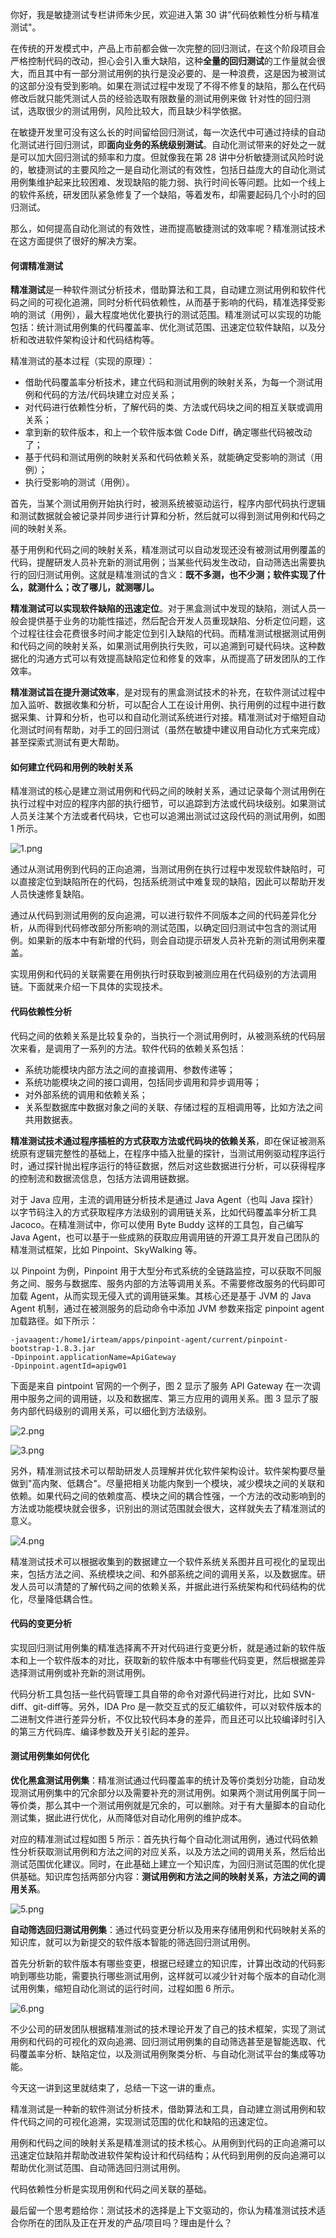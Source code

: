 你好，我是敏捷测试专栏讲师朱少民，欢迎进入第 30 讲"代码依赖性分析与精准测试"。

在传统的开发模式中，产品上市前都会做一次完整的回归测试，在这个阶段项目会严格控制代码的改动，担心会引入重大缺陷，这种**全量的回归测试**的工作量就会很大，而且其中有一部分测试用例的执行是没必要的、是一种浪费，这是因为被测试的这部分没有受到影响。如果在测试过程中发现了不得不修复的缺陷，那么在代码修改后就只能凭测试人员的经验选取有限数量的测试用例来做 针对性的回归测试，选取很少的测试用例，风险比较大，而且缺少科学依据。

在敏捷开发里可没有这么长的时间留给回归测试，每一次迭代中可通过持续的自动化测试进行回归测试，即**面向业务的系统级别测试**。自动化测试带来的好处之一就是可以加大回归测试的频率和力度。但就像我在第 28 讲中分析敏捷测试风险时说的，敏捷测试的主要风险之一是自动化测试的有效性，包括日益庞大的自动化测试用例集维护起来比较困难、发现缺陷的能力弱、执行时间长等问题。比如一个线上的软件系统，研发团队紧急修复了一个缺陷，等着发布，却需要起码几个小时的回归测试。

那么，如何提高自动化测试的有效性，进而提高敏捷测试的效率呢？精准测试技术在这方面提供了很好的解决方案。

#### 何谓精准测试

**精准测试**是一种软件测试分析技术，借助算法和工具，自动建立测试用例和软件代码之间的可视化追溯，同时分析代码依赖性，从而基于影响的代码，精准选择受影响的测试（用例），最大程度地优化要执行的测试范围。精准测试可以实现的功能包括：统计测试用例集的代码覆盖率、优化测试范围、迅速定位软件缺陷，以及分析和改进软件架构设计和代码结构等。

精准测试的基本过程（实现的原理）：

* 借助代码覆盖率分析技术，建立代码和测试用例的映射关系，为每一个测试用例和代码的方法/代码块建立对应关系；
* 对代码进行依赖性分析，了解代码的类、方法或代码块之间的相互关联或调用关系；
* 拿到新的软件版本，和上一个软件版本做 Code Diff，确定哪些代码被改动了；
* 基于代码和测试用例的映射关系和代码依赖关系，就能确定受影响的测试（用例）；
* 执行受影响的测试（用例）。

首先，当某个测试用例开始执行时，被测系统被驱动运行，程序内部代码执行逻辑和测试数据就会被记录并同步进行计算和分析，然后就可以得到测试用例和代码之间的映射关系。

基于用例和代码之间的映射关系，精准测试可以自动发现还没有被测试用例覆盖的代码，提醒研发人员补充新的测试用例；当某些代码发生改动，自动筛选出需要执行的回归测试用例。这就是精准测试的含义：**既不多测，也不少测；软件实现了什么，就测什么；改了哪儿，就测哪儿。**

**精准测试可以实现软件缺陷的迅速定位**。对于黑盒测试中发现的缺陷，测试人员一般会提供基于业务的功能性描述，然后配合开发人员重现缺陷、分析定位问题，这个过程往往会花费很多时间才能定位到引入缺陷的代码。而精准测试根据测试用例和代码之间的映射关系，如果测试用例执行失败，可以追溯到可疑代码块。这种数据化的沟通方式可以有效提高缺陷定位和修复的效率，从而提高了研发团队的工作效率。

**精准测试旨在提升测试效率**，是对现有的黑盒测试技术的补充，在软件测试过程中加入监听、数据收集和分析，可以配合人工在设计用例、执行用例的过程中进行数据采集、计算和分析，也可以和自动化测试系统进行对接。精准测试对于缩短自动化测试时间有帮助，对手工的回归测试（虽然在敏捷中建议用自动化方式来完成）甚至探索式测试有更大帮助。

#### 如何建立代码和用例的映射关系

精准测试的核心是建立测试用例和代码之间的映射关系，通过记录每个测试用例在执行过程中对应的程序内部的执行细节，可以追踪到方法或代码块级别。如果测试人员关注某个方法或者代码块，它也可以追溯出测试过这段代码的测试用例，如图 1 所示。

![1.png](https://s0.lgstatic.com/i/image3/M01/0A/92/CgoCgV6oCEaARed9AAI55Mr0iLE557.png)

通过从测试用例到代码的正向追溯，当测试用例在执行过程中发现软件缺陷时，可以直接定位到缺陷所在的代码，包括系统测试中难复现的缺陷，因此可以帮助开发人员快速修复缺陷。

通过从代码到测试用例的反向追溯，可以进行软件不同版本之间的代码差异化分析，从而得到代码修改部分所影响的测试范围，以确定回归测试中包含的测试用例。如果新的版本中有新增的代码，则会自动提示研发人员补充新的测试用例来覆盖。

实现用例和代码的关联需要在用例执行时获取到被测应用在代码级别的方法调用链。下面就来介绍一下具体的实现技术。

#### 代码依赖性分析

代码之间的依赖关系是比较复杂的，当执行一个测试用例时，从被测系统的代码层次来看，是调用了一系列的方法。软件代码的依赖关系包括：

* 系统功能模块内部方法之间的直接调用、参数传递等；
* 系统功能模块之间的接口调用，包括同步调用和异步调用等；
* 对外部系统的调用和依赖关系；
* 关系型数据库中数据对象之间的关联、存储过程的互相调用等，比如方法之间共用数据表。

**精准测试技术通过程序插桩的方式获取方法或代码块的依赖关系**，即在保证被测系统原有逻辑完整性的基础上，在程序中插入批量的探针，当测试用例驱动程序运行时，通过探针抛出程序运行的特征数据，然后对这些数据进行分析，可以获得程序的控制流和数据流信息，包括方法调用链数据。

对于 Java 应用，主流的调用链分析技术是通过 Java Agent（也叫 Java 探针）以字节码注入的方式获取程序方法级别的调用链关系，比如代码覆盖率分析工具 Jacoco。在精准测试中，你可以使用 Byte Buddy 这样的工具包，自己编写 Java Agent，也可以基于一些成熟的获取应用调用链的开源工具开发自己团队的精准测试框架，比如 Pinpoint、SkyWalking 等。

以 Pinpoint 为例，Pinpoint 用于大型分布式系统的全链路监控，可以获取不同服务之间、服务与数据库、服务内部的方法等调用关系。不需要修改服务的代码即可加载 Agent，从而实现无侵入式的调用链采集。其核心还是基于 JVM 的 Java Agent 机制，通过在被测服务的启动命令中添加 JVM 参数来指定 pinpoint agent 加载路径。如下所示：

    -javaagent:/home1/irteam/apps/pinpoint-agent/current/pinpoint-bootstrap-1.8.3.jar
    -Dpinpoint.applicationName=ApiGateway
    -Dpinpoint.agentId=apigw01

下面是来自 pintpoint 官网的一个例子，图 2 显示了服务 API Gateway 在一次调用中服务之间的调用链，以及和数据库、第三方应用的调用关系。图 3 显示了服务内部代码级别的调用关系，可以细化到方法级别。

![2.png](https://s0.lgstatic.com/i/image3/M01/0A/93/CgoCgV6oCI2AIxYEAAHjB4xRFMY476.png)

![3.png](https://s0.lgstatic.com/i/image3/M01/17/C1/Ciqah16oCJOATRg8AAK-1yrCObk977.png)

另外，精准测试技术可以帮助研发人员理解并优化软件架构设计。软件架构要尽量做到"高内聚、低耦合"。尽量把相关功能内聚到一个模块，减少模块之间的关联和依赖。如果代码之间的依赖度高、模块之间的耦合性强，一个方法的改动影响到的方法或功能模块就会很多，识别出的测试范围就会很大，这样就失去了精准测试的意义。

![4.png](https://s0.lgstatic.com/i/image3/M01/17/C1/Ciqah16oCKCAM0e5AADOws9R6ts220.png)

精准测试技术可以根据收集到的数据建立一个软件系统关系图并且可视化的呈现出来，包括方法之间、系统模块之间、和外部系统之间的调用关系，以及数据库。研发人员可以清楚的了解代码之间的依赖关系，并据此进行系统架构和代码结构的优化，尽量降低耦合性。

#### 代码的变更分析

实现回归测试用例集的精准选择离不开对代码进行变更分析，就是通过新的软件版本和上一个软件版本的对比，获取新的软件版本中有哪些代码变更，然后根据差异选择测试用例或补充新的测试用例。

代码分析工具包括一些代码管理工具自带的命令对源代码进行对比，比如 SVN-diff、git-diff等。另外，IDA Pro 是一款交互式的反汇编软件，可以对软件版本的二进制文件进行差异分析，不仅比较代码本身的差异，而且还可以比较编译时引入的第三方代码库、编译参数及开关引起的差异。

#### 测试用例集如何优化

**优化黑盒测试用例集**：精准测试通过代码覆盖率的统计及等价类划分功能，自动发现测试用例集中的冗余部分以及需要补充的测试用例。如果两个测试用例属于同一等价类，那么其中一个测试用例就是冗余的，可以删除。对于有大量脚本的自动化测试集，据此进行优化，从而降低对自动化用例的维护成本。

对应的精准测试过程如图 5 所示：首先执行每个自动化测试用例，通过代码依赖性分析获取测试用例和方法之间的对应关系，以及方法之间的调用关系，然后给出测试范围优化建议。同时，在此基础上建立一个知识库，为回归测试范围的优化提供基础。知识库包括两部分内容：**测试用例和方法之间的映射关系，方法之间的调用关系**。

![5.png](https://s0.lgstatic.com/i/image3/M01/17/C2/Ciqah16oCM-AeIIaAAFtu9r-Dc0012.png)

**自动筛选回归测试用例集**：通过代码变更分析以及用来存储用例和代码映射关系的知识库，就可以为新提交的软件版本智能的筛选回归测试用例。

首先分析新的软件版本有哪些变更，根据已经建立的知识库，计算出改动的代码影响到哪些功能，需要执行哪些测试用例，这样就可以减少针对每个版本的自动化测试用例集，缩短自动化测试的运行时间，过程如图 6 所示。

![6.png](https://s0.lgstatic.com/i/image3/M01/17/C2/Ciqah16oCNeAf_DLAAE5cxnRBOs611.png)

不少公司的研发团队根据精准测试的技术理论开发了自己的技术框架，实现了测试用例和代码的可视化的双向追溯、回归测试用例集的自动筛选甚至是智能选取、代码覆盖率分析、缺陷定位，以及测试用例聚类分析、与自动化测试平台的集成等功能。

今天这一讲到这里就结束了，总结一下这一讲的重点。  

精准测试是一种新的软件测试分析技术，借助算法和工具，自动建立测试用例和软件代码之间的可视化追溯，实现测试范围的优化和缺陷的迅速定位。  

用例和代码之间的映射关系是精准测试的技术核心。从用例到代码的正向追溯可以迅速定位缺陷并帮助改进软件架构设计和代码结构；从代码到用例的反向追溯可以帮助优化测试范围、自动筛选回归测试用例。  

代码依赖性分析是实现用例和代码之间关联的基础。

最后留一个思考题给你：测试技术的选择是上下文驱动的，你认为精准测试技术适合你所在的团队及正在开发的产品/项目吗？理由是什么？
